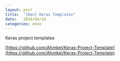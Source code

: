```yaml
---
layout: post
title:  "[Dev] Keras Templates"
date:   2018/04/10
categories: none
---
```






Keras project templates



[https://github.com/Ahmkel/Keras-Project-Template](https://github.com/Ahmkel/Keras-Project-Template)



 

